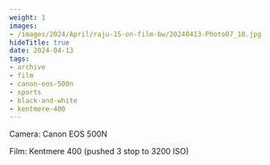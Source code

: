 ```yaml
---
weight: 1
images:
- /images/2024/April/raju-15-on-film-bw/20240413-Photo07_10.jpg
hideTitle: true
date: 2024-04-13
tags:
- archive
- film
- canon-eos-500n
- sports
- black-and-white
- kentmere-400
---
```


Camera: Canon EOS 500N

Film: Kentmere 400 (pushed 3 stop to 3200 ISO)